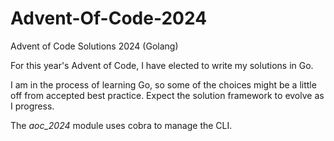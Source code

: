 # Advent-Of-Code-2024
Advent of Code Solutions 2024 (Golang)

For this year's Advent of Code, I have elected to write my solutions in Go.

I am in the process of learning Go, so some of the choices might be a little
off from accepted best practice. Expect the solution framework to evolve as
I progress.

The *aoc_2024* module uses cobra to manage the CLI.